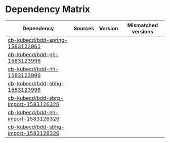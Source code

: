 # Dependency Matrix

Dependency | Sources | Version | Mismatched versions
---------- | ------- | ------- | -------------------
[cb-kubecd/bdd-spring-1583122961](https://github.com/cb-kubecd/bdd-spring-1583122961.git) |  | []() | 
[cb-kubecd/bdd-gh-1583123996](https://github.com/cb-kubecd/bdd-gh-1583123996.git) |  | []() | 
[cb-kubecd/bdd-nh-1583123996](https://github.com/cb-kubecd/bdd-nh-1583123996.git) |  | []() | 
[cb-kubecd/bdd-sbhg-1583123996](https://github.com/cb-kubecd/bdd-sbhg-1583123996.git) |  | []() | 
[cb-kubecd/bdd-sbrp-import-1583126326](https://github.com/cb-kubecd/bdd-sbrp-import-1583126326.git) |  | []() | 
[cb-kubecd/bdd-nh-import-1583126326](https://github.com/cb-kubecd/bdd-nh-import-1583126326.git) |  | []() | 
[cb-kubecd/bdd-sbhg-import-1583126326](https://github.com/cb-kubecd/bdd-sbhg-import-1583126326.git) |  | []() | 
